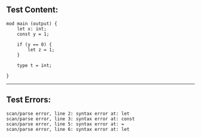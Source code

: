 
Test Content: 
-------------------------
```
mod main (output) {
    let x: int;
    const y = 1;

    if (y == 0) {
        let z = 1;
    }

    type t = int;

}
```
------------------------

Test Errors:
-------------------------
```
scan/parse error, line 2: syntax error at: let
scan/parse error, line 3: syntax error at: const
scan/parse error, line 5: syntax error at: =
scan/parse error, line 6: syntax error at: let
```
